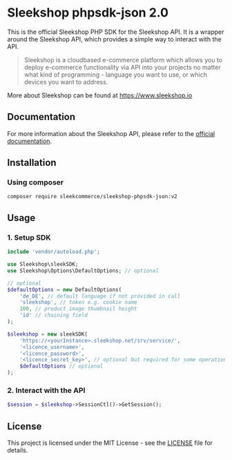 # Sleekshop phpsdk-json 2.0

This is the official Sleekshop PHP SDK for the Sleekshop API. It is a wrapper around the Sleekshop API, which provides a simple way to interact with the API.

> Sleekshop is a cloudbased e-commerce platform which allows you to deploy e-commerce functionality via API into your projects no matter what kind of programming - language you want to use, or which devices you want to address.

More about Sleekshop can be found at https://www.sleekshop.io

## Documentation

For more information about the Sleekshop API, please refer to the [official documentation](https://docs.sleekshop.io/).

## Installation

### Using composer

```
composer require sleekcommerce/sleekshop-phpsdk-json:v2
```

## Usage

### 1. Setup SDK

```php
include 'vendor/autoload.php';

use Sleekshop\sleekSDK;
use Sleekshop\Options\DefaultOptions; // optional

// optional
$defaultOptions = new DefaultOptions(
    'de_DE', // default language if not provided in call
    'sleekshop', // token e.g. cookie name 
    100, // product image thumbnail height
    'id' // chaining field
);

$sleekshop = new sleekSDK(
    'https://<yourInstance>.sleekshop.net/srv/service/',
    '<licence_username>',
    '<licence_password>',
    '<licence_secret_key>', // optional but required for some operations
    $defaultOptions // optional
);
```

### 2. Interact with the API

```php
$session = $sleekshop->SessionCtl()->GetSession();
```

## License

This project is licensed under the MIT License - see the [LICENSE](LICENSE) file for details.